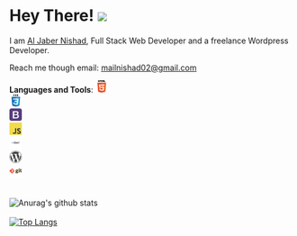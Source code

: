 

# Hey There! <img src="https://media.giphy.com/media/hvRJCLFzcasrR4ia7z/giphy.gif" width="45px">



I am [Al Jaber Nishad](), Full Stack Web Developer and a freelance Wordpress Developer.

Reach me though email: mailnishad02@gmail.com

**Languages and Tools**:
<code><img height="22px" src="https://raw.githubusercontent.com/github/explore/80688e429a7d4ef2fca1e82350fe8e3517d3494d/topics/html/html.png">
</code>
<code><img height=22px src="https://raw.githubusercontent.com/github/explore/80688e429a7d4ef2fca1e82350fe8e3517d3494d/topics/css/css.png">
</code>
<code><img height=22px src="https://raw.githubusercontent.com/github/explore/80688e429a7d4ef2fca1e82350fe8e3517d3494d/topics/bootstrap/bootstrap.png">
</code>
<code><img height=22px src="https://raw.githubusercontent.com/github/explore/80688e429a7d4ef2fca1e82350fe8e3517d3494d/topics/javascript/javascript.png">
</code>
<code><img height=22px src="https://raw.githubusercontent.com/github/explore/80688e429a7d4ef2fca1e82350fe8e3517d3494d/topics/jquery/jquery.png">
</code>
<code><img height=22px src="https://raw.githubusercontent.com/github/explore/80688e429a7d4ef2fca1e82350fe8e3517d3494d/topics/wordpress/wordpress.png">
</code>
<code><img height=22px src="https://raw.githubusercontent.com/github/explore/80688e429a7d4ef2fca1e82350fe8e3517d3494d/topics/git/git.png">
</code>
<br><br>
![Anurag's github stats](https://github-readme-stats.vercel.app/api?username=al-jaber-nishad)
<br><br>
[![Top Langs](https://github-readme-stats.vercel.app/api/top-langs/?username=al-jaber-nishad)](https://github.com/al-jaber-nishad/github-readme-stats)
